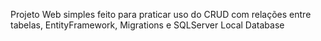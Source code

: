 Projeto Web simples feito para praticar uso do CRUD com relações entre tabelas, EntityFramework, Migrations e SQLServer Local Database